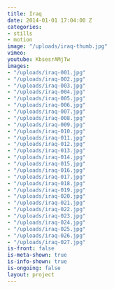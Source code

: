 ```yaml
---
title: Iraq
date: 2014-01-01 17:04:00 Z
categories:
- stills
- motion
image: "/uploads/iraq-thumb.jpg"
vimeo:
youtube: KbsesrAMjTw
images:
- "/uploads/iraq-001.jpg"
- "/uploads/iraq-002.jpg"
- "/uploads/iraq-003.jpg"
- "/uploads/iraq-004.jpg"
- "/uploads/iraq-005.jpg"
- "/uploads/iraq-006.jpg"
- "/uploads/iraq-007.jpg"
- "/uploads/iraq-008.jpg"
- "/uploads/iraq-009.jpg"
- "/uploads/iraq-010.jpg"
- "/uploads/iraq-011.jpg"
- "/uploads/iraq-012.jpg"
- "/uploads/iraq-013.jpg"
- "/uploads/iraq-014.jpg"
- "/uploads/iraq-015.jpg"
- "/uploads/iraq-016.jpg"
- "/uploads/iraq-017.jpg"
- "/uploads/iraq-018.jpg"
- "/uploads/iraq-019.jpg"
- "/uploads/iraq-020.jpg"
- "/uploads/iraq-021.jpg"
- "/uploads/iraq-022.jpg"
- "/uploads/iraq-023.jpg"
- "/uploads/iraq-024.jpg"
- "/uploads/iraq-025.jpg"
- "/uploads/iraq-026.jpg"
- "/uploads/iraq-027.jpg"
is-front: false
is-meta-shown: true
is-info-shown: true
is-ongoing: false
layout: project
---
```


